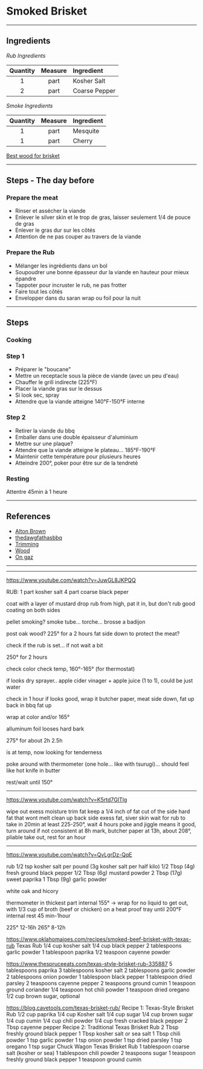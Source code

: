 # Smoked Brisket

---

## Ingredients

*Rub Ingredients*

| **Quantity** | **Measure** | **Ingredient** |
| :----------: | :---------: | :------------- |
|      1       |    part     | Kosher Salt    |
|      2       |    part     | Coarse Pepper  |

*Smoke Ingredients*

| **Quantity** | **Measure** | **Ingredient** |
| :----------: | :---------: | :------------- |
|      1       |    part     | Mesquite       |
|      1       |    part     | Cherry         |

[Best wood for brisket](https://www.smokedbbqsource.com/best-wood-for-smoking-brisket/)  

---

## Steps - The day before

### Prepare the meat

- Rinser et assécher la viande
- Enlever le silver skin et le trop de gras, laisser seulement 1/4 de pouce de gras
- Enlever le gras dur sur les côtés
- Attention de ne pas couper au travers de la viande

### Prepare the Rub

- Mélanger les ingrédients dans un bol
- Soupoudrer une bonne épasseur dur la viande en hauteur pour mieux épandre
- Tappoter pour incruster le rub, ne pas frotter
- Faire tout les côtés
- Envelopper dans du saran wrap ou foil pour la nuit

---

## Steps

### Cooking

### Step 1

- Préparer le "boucane"
- Mettre un receptacle sous la pièce de viande (avec un peu d'eau)
- Chauffer le grill indirecte (225°F)
- Placer la viande gras sur le dessus
- Si look sec, spray
- Attendre que la viande atteigne 140°F-150°F interne

### Step 2

- Retirer la viande du bbq
- Emballer dans une double épaisseur d'aluminium
- Mettre sur une plaque?
- Attendre que la viande atteigne le plateau... 185°F-190°F
- Maintenir cette température pour plusieurs heures
- Atteindre 200°, poker pour être sur de la tendreté

### Resting

Attentre 45min à 1 heure

---

## References

- [Alton Brown](https://altonbrown.com/recipes/smoked-brisket/)
- [thedawgfathasbbq](https://www.youtube.com/watch?v=JuwGL8JKPQQ)
- [Trimming](https://www.youtube.com/watch?v=K5rtd7GITlg)
- [Wood](https://www.smokedbbqsource.com/best-wood-for-smoking-brisket/)
- [On gaz](https://www.youtube.com/watch?v=oUv8cuzbfEI)

---
---



https://www.youtube.com/watch?v=JuwGL8JKPQQ

RUB:
1 part kosher salt
4 part coarse black peper

coat with a layer of mustard
drop rub from high, pat it in, but don't rub
good coating on both sides

pellet smoking?
smoke tube...
torche...
brosse a badijon


post oak wood?
225° for a 2 hours
fat side down to protect the meat?

check if the rub is set... if not wait a bit

250° for 2 hours

check color
check temp, 160°-165° (for thermostat)

if looks dry
sprayer.. apple cider vinager + apple juice (1 to 1), could be just water

check in 1 hour
if looks good, wrap it
butcher paper, meat side down, fat up
back in bbq fat up

wrap at color and/or 165°

alluminum foil looses hard bark

275° for about 2h 2.5h

is at temp, now looking for tenderness

poke around with thermometer (one hole... like with tsurugi)... should feel like hot knife in butter

rest/wait until 150°

------------------
https://www.youtube.com/watch?v=K5rtd7GITlg

wipe out exess moisture
trim fat
keep a 1/4 inch of fat
cut of  the side hard fat that wont melt
clean up back side exess fat, siver skin
wait for rub to take in 20min at least
225-250°, wait 4 hours
poke and jiggle means it good, turn around if not consistent
at 8h mark, butcher paper
at 13h, about 208°, pliable
take out, rest for an hour


----------------------
https://www.youtube.com/watch?v=QvLgrDz-QqE

rub
1/2 tsp kosher salt per pound (3g kosher salt per half kilo)
1/2 Tbsp (4g) fresh ground black pepper
1/2 Tbsp (6g) mustard powder
2 Tbsp (17g) sweet paprika
1 Tbsp (9g) garlic powder

white oak and hicory

thermometer in thickest part
internal 155° -> wrap for no liquid to get out, with 1/3 cup of broth (beef or chicken)
on a heat proof tray
until 200°F internal
rest 45 min-1hour

225° 12-16h
265° 8-12h





https://www.oklahomajoes.com/recipes/smoked-beef-brisket-with-texas-rub
Texas Rub
1/4 cup kosher salt
1/4 cup black pepper
2 tablespoons garlic powder
1 tablespoon paprika
1/2 teaspoon cayenne powder

https://www.thespruceeats.com/texas-style-brisket-rub-335887
5 tablespoons paprika
3 tablespoons kosher salt
2 tablespoons garlic powder
2 tablespoons onion powder
1 tablespoon black pepper
1 tablespoon dried parsley
2 teaspoons cayenne pepper
2 teaspoons ground cumin
1 teaspoon ground coriander
1/4 teaspoon hot chili powder
1 teaspoon dried oregano
1/2 cup brown sugar, optional

https://blog.cavetools.com/texas-brisket-rub/
Recipe 1: Texas-Style Brisket Rub
	1/2 cup paprika
	1/4 cup Kosher salt
	1/4 cup sugar
	1/4 cup brown sugar
	1/4 cup cumin
	1/4 cup chili powder
	1/4 cup fresh cracked black pepper
	2 Tbsp cayenne pepper
Recipe 2: Traditional Texas Brisket Rub
	2 Tbsp freshly ground black pepper
	1 Tbsp kosher salt or sea salt
	1 Tbsp chili powder
	1 tsp garlic powder
	1 tsp onion powder
	1 tsp dried parsley
	1 tsp oregano
	1 tsp sugar
Chuck Wagon Texas Brisket Rub
	1 tablespoon coarse salt (kosher or sea)
	1 tablespoon chili powder
	2 teaspoons sugar
	1 teaspoon freshly ground black pepper
	1 teaspoon ground cumin


